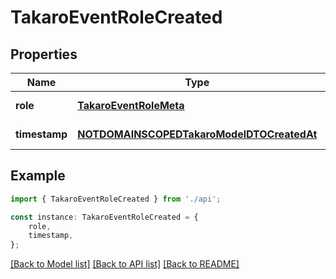 # TakaroEventRoleCreated


## Properties

Name | Type | Description | Notes
------------ | ------------- | ------------- | -------------
**role** | [**TakaroEventRoleMeta**](TakaroEventRoleMeta.md) |  | [default to undefined]
**timestamp** | [**NOTDOMAINSCOPEDTakaroModelDTOCreatedAt**](NOTDOMAINSCOPEDTakaroModelDTOCreatedAt.md) |  | [default to undefined]

## Example

```typescript
import { TakaroEventRoleCreated } from './api';

const instance: TakaroEventRoleCreated = {
    role,
    timestamp,
};
```

[[Back to Model list]](../README.md#documentation-for-models) [[Back to API list]](../README.md#documentation-for-api-endpoints) [[Back to README]](../README.md)
